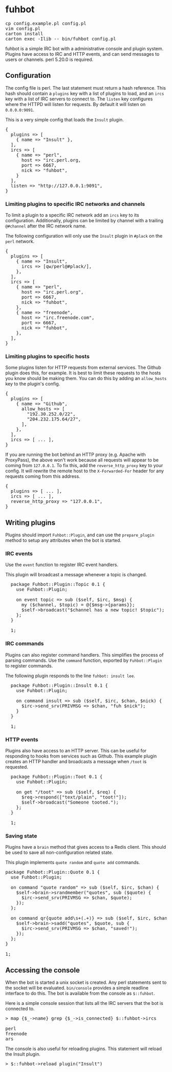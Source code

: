 # fuhbot

<pre>
cp config.example.pl config.pl
vim config.pl
carton install
carton exec -Ilib -- bin/fuhbot config.pl
</pre>

fuhbot is a simple IRC bot with a administrative console and plugin
system. Plugins have access to IRC and HTTP events, and can send
messages to users or channels. perl 5.20.0 is required.

## Configuration

The config file is perl. The last statement must return a hash
reference. This hash should contain a `plugins` key with a list
of plugins to load, and an `ircs` key with a list of IRC servers
to connect to. The `listen` key configures where the HTTPD will
listen for requests. By default it will listen on `0.0.0.0:9091`.

This is a very simple config that loads the `Insult` plugin.

<pre>
{
  plugins => [
    { name => "Insult" },
  ],
  ircs => [
    { name => "perl",
      host => "irc.perl.org,
      port => 6667,
      nick => "fuhbot",
    }
  ],
  listen => "http://127.0.0.1:9091",
}
</pre>

### Limiting plugins to specific IRC networks and channels

To limit a plugin to a specific IRC network add an `ircs` key to
its configuration. Additionally, plugins can be limited by channel
with a trailing `@#channel` after the IRC network name.

The following configuration will only use the `Insult` plugin in
`#plack` on the `perl` network.

<pre>
{
  plugins => [
    { name => "Insult",
      ircs => [qw/perl@#plack/],
    },
  ],
  ircs => [
    { name => "perl",
      host => "irc.perl.org",
      port => 6667,
      nick => "fuhbot",
    },
    { name => "freenode",
      host => "irc.freenode.com",
      port => 6667,
      nick => "fuhbot",
    },
  ],
}
</pre>


### Limiting plugins to specific hosts

Some plugins listen for HTTP requests from external services. The
Github plugin does this, for example. It is best to limit these
requests to the hosts you know should be making them. You can do
this by adding an `allow_hosts` key to the plugin's config.

<pre>
{
  plugins => [
    { name => "Github",
      allow_hosts => [
        "192.30.252.0/22",
        "204.232.175.64/27",
      ],
    },
  ],
  ircs => [ ... ],
}
</pre>

If you are running the bot behind an HTTP proxy (e.g. Apache with
ProxyPass), the above won't work because all requests will appear
to be coming from `127.0.0.1`. To fix this, add the `reverse_http_proxy`
key to your config. It will rewrite the remote host to the
`X-Forwarded-For` header for any requests coming from this address.

<pre>
{
  plugins => [ ... ],
  ircs => [ ... ],
  reverse_http_proxy => "127.0.0.1",
}
</pre>

## Writing plugins

Plugins should import `Fuhbot::Plugin`, and can use the
`prepare_plugin` method to setup any attributes when the bot is
started.

### IRC events

Use the `event` function to register IRC event handlers.

This plugin will broadcast a message whenever a topic is changed.

<pre>
  package Fuhbot::Plugin::Topic 0.1 {
    use Fuhbot::Plugin;

    on event topic => sub ($self, $irc, $msg) {
      my ($channel, $topic) = @{$msg->{params}};
      $self->broadcast("$channel has a new topic! $topic");
    };
  }

  1;
</pre>

### IRC commands

Plugins can also register command handlers. This simplifies the
process of parsing commands. Use the `command` function, exported
by `Fuhbot::Plugin` to register commands.

The following plugin responds to the line `fuhbot: insult lee`.

<pre>
  package Fuhbot::Plugin::Insult 0.1 {
    use Fuhbot::Plugin;
    
    on command insult => sub ($self, $irc, $chan, $nick) {
      $irc->send_srv(PRIVMSG => $chan, "fuh $nick");
    }
  }

  1;
</pre>

### HTTP events

Plugins also have access to an HTTP server. This can be useful for
responding to hooks from services such as Github. This example plugin
creates an HTTP handler and broadcasts a message when `/toot` is
requested.

<pre>
  package Fuhbot::Plugin::Toot 0.1 {
    use Fuhbot::Plugin;

    on get "/toot" => sub ($self, $req) {
      $req->respond(["text/plain", "toot!"]);
      $self->broadcast("Someone tooted.");
    };
  }

  1;
</pre>

### Saving state

Plugins have a `brain` method that gives access to a Redis client.
This should be used to save all non-configuration related state.

This plugin implements `quote random` and `quote add` commands.

<pre>
package Fuhbot::Plugin::Quote 0.1 {
  use Fuhbot::Plugin;

  on command "quote random" => sub ($self, $irc, $chan) {
    $self->brain->srandmember("quotes", sub ($quote) {
      $irc->send_srv(PRIVMSG => $chan, $quote);
    });
  };

  on command qr{quote add\s+(.+)} => sub ($self, $irc, $chan, $quote) {
    $self->brain->sadd("quotes", $quote, sub {
      $irc->send_srv(PRIVMSG => $chan, "saved!");
    });
  };
}

1;
</pre>

## Accessing the console

When the bot is started a unix socket is created. Any perl statements
sent to the socket will be evaluated. `bin/console` provides a
simple readline interface to do this. The bot is available from the
console as `$::fuhbot`.

Here is a simple console session that lists all the IRC servers
that the bot is connected to.

<pre>
> map {$_->name} grep {$_->is_connected} $::fuhbot->ircs

perl
freenode
ars
</pre>

The console is also useful for reloading plugins. This statement
will reload the Insult plugin.

<pre>
> $::fuhbot->reload_plugin("Insult")
</pre>
